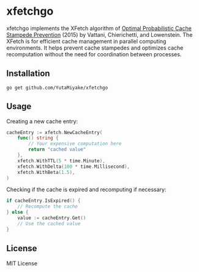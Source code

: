 # xfetchgo

 xfetchgo implements the XFetch algorithm of [Optimal Probabilistic Cache Stampede Prevention](https://www.vldb.org/pvldb/vol8/p886-vattani.pdf) (2015) by Vattani, Chierichetti, and Lowenstein. The XFetch is for efficient cache management in parallel computing environments. It helps prevent cache stampedes and optimizes cache recomputation without the need for coordination between processes.

## Installation

```
go get github.com/YutaMiyake/xfetchgo
```

## Usage

Creating a new cache entry:
```go
cacheEntry := xfetch.NewCacheEntry(
    func() string {
        // Your expensive computation here 
        return "cached value"
    }, 
    xfetch.WithTTL(5 * time.Minute), 
    xfetch.WithDelta(100 * time.Millisecond), 
    xfetch.WithBeta(1.5),
)
```

Checking if the cache is expired and recomputing if necessary:
```go
if cacheEntry.IsExpired() { 
    // Recompute the cache
} else {
    value := cacheEntry.Get() 
    // Use the cached value
}
```

## License
MIT License

